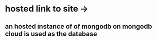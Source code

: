 # hosted link to site ->

## an hosted instance of of mongodb on mongodb cloud is used as the database
